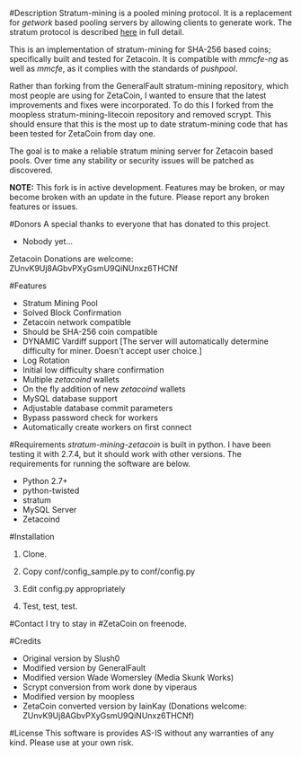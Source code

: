 #Description
Stratum-mining is a pooled mining protocol. It is a replacement for *getwork* based pooling servers by allowing clients to generate work. The stratum protocol is described [here](http://mining.bitcoin.cz/stratum-mining) in full detail.

This is an implementation of stratum-mining for SHA-256 based coins; specifically built and tested for Zetacoin. It is compatible with *mmcfe-ng* as well as *mmcfe*, as it complies with the standards of *pushpool*.

Rather than forking from the GeneralFault stratum-mining repository, which most people are using for ZetaCoin, I wanted to ensure that the latest improvements and fixes were incorporated. To do this I forked from the moopless stratum-mining-litecoin repository and removed scrypt. This should ensure that this is the most up to date stratum-mining code that has been tested for ZetaCoin from day one.

The goal is to make a reliable stratum mining server for Zetacoin based pools. Over time any stability or security issues will be patched as discovered.

**NOTE:** This fork is in active development. Features may be broken, or may become broken with an update in the future. Please report any broken features or issues.

#Donors
A special thanks to everyone that has donated to this project. 

* Nobody yet...

Zetacoin Donations are welcome: ZUnvK9Uj8AGbvPXyGsmU9QiNUnxz6THCNf

#Features

* Stratum Mining Pool 
* Solved Block Confirmation
* Zetacoin network compatible
* Should be SHA-256 coin compatible
* DYNAMIC Vardiff support [The server will automatically determine difficulty for miner. Doesn't accept user choice.]
* Log Rotation
* Initial low difficulty share confirmation
* Multiple *zetacoind* wallets
* On the fly addition of new *zetacoind* wallets
* MySQL database support
* Adjustable database commit parameters
* Bypass password check for workers
* Automatically create workers on first connect


#Requirements
*stratum-mining-zetacoin* is built in python. I have been testing it with 2.7.4, but it should work with other versions. The requirements for running the software are below.

* Python 2.7+
* python-twisted
* stratum
* MySQL Server 
* Zetacoind

#Installation

1. Clone.

2. Copy conf/config_sample.py to conf/config.py

3. Edit config.py appropriately

4. Test, test, test.

#Contact
I try to stay in #ZetaCoin on freenode.

#Credits

* Original version by Slush0
* Modified version by GeneralFault
* Modified version Wade Womersley (Media Skunk Works)
* Scrypt conversion from work done by viperaus
* Modified version by moopless
* ZetaCoin converted version by IainKay (Donations welcome: ZUnvK9Uj8AGbvPXyGsmU9QiNUnxz6THCNf)


#License
This software is provides AS-IS without any warranties of any kind. Please use at your own risk. 
